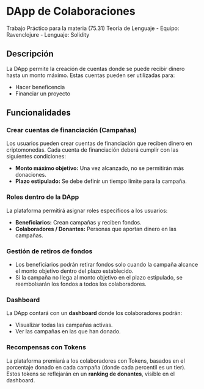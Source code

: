 # DApp de Colaboraciones
Trabajo Práctico para la materia (75.31) Teoría de Lenguaje - Equipo: Ravenclojure - Lenguaje: Solidity

## Descripción

La DApp permite la creación de cuentas donde se puede recibir dinero hasta un monto máximo. Estas cuentas pueden ser utilizadas para:

- Hacer beneficencia
- Financiar un proyecto

## Funcionalidades

### Crear cuentas de financiación (Campañas)

Los usuarios pueden crear cuentas de financiación que reciben dinero en criptomonedas. Cada cuenta de financiación deberá cumplir con las siguientes condiciones:

- **Monto máximo objetivo:** Una vez alcanzado, no se permitirán más donaciones.
- **Plazo estipulado:** Se debe definir un tiempo límite para la campaña.

### Roles dentro de la DApp

La plataforma permitirá asignar roles específicos a los usuarios:

- **Beneficiarios:** Crean campañas y reciben fondos.
- **Colaboradores / Donantes:** Personas que aportan dinero en las campañas.

### Gestión de retiros de fondos

- Los beneficiarios podrán retirar fondos solo cuando la campaña alcance el monto objetivo dentro del plazo establecido.
- Si la campaña no llega al monto objetivo en el plazo estipulado, se reembolsarán los fondos a todos los colaboradores.

### Dashboard

La DApp contará con un **dashboard** donde los colaboradores podrán:

- Visualizar todas las campañas activas.
- Ver las campañas en las que han donado.

### Recompensas con Tokens

La plataforma premiará a los colaboradores con Tokens, basados en el porcentaje donado en cada campaña (donde cada percentil es un tier). Estos tokens se reflejarán en un **ranking de donantes**, visible en el dashboard.


